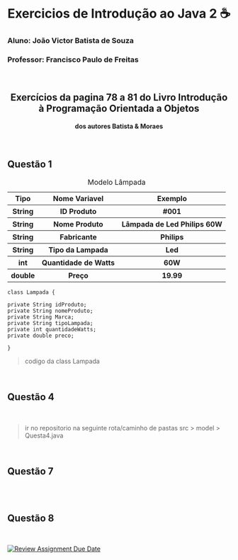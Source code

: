<h1 align="center"> Exercicios de Introdução ao Java 2 ☕ </h1>
<h3>Aluno: João Victor Batista de Souza</h3>
<h3>Professor: Francisco Paulo de Freitas</h3>
<br>

<h2 align="center">Exercícios da pagina 78 a 81 do Livro Introdução à Programação Orientada a Objetos</h2>
<h4 align="center">dos autores Batista & Moraes</h4>
<br>


<h2>Questão 1</h2>  

<table>
<caption>Modelo Lâmpada</caption>
<thead>
    <tr>
        <th>Tipo</th>
        <th>Nome Variavel</th>
        <th>Exemplo</th>
    </tr>
</thead>
<tbody>
  <tr>
      <th>String</th>
      <th>ID Produto</th>
      <th>#001</th>
  </tr>
  <tr>
      <th>String</th>
      <th>Nome Produto</th>
      <th>Lâmpada de Led Philips 60W</th>
  </tr>
  <tr>
      <th>String</th>
      <th>Fabricante</th>
      <th>Philips</th>
  </tr>
  <tr>
      <th>String</th>
      <th>Tipo da Lampada</th>
      <th>Led</th>
  </tr>
  <tr>
      <th>int</th>
      <th>Quantidade de Watts</th>
      <th>60W</th>
  </tr>
  <tr>
      <th>double</th>
      <th>Preço</th>
      <th>19.99</th>
  </tr>  
</tbody>
</table>

```
class Lampada {

private String idProduto;
private String nomeProduto;
private String Marca;
private String tipoLampada;
private int quantidadeWatts;
private double preco;

}
```
>codigo da class Lampada

<br>
<h2>Questão 4</h2>
<br>

>ir no repositorio na seguinte rota/caminho de pastas src > model > Questa4.java

<br>
<h2>Questão 7</h2>
<br>

<br>
<h2>Questão 8</h2>
<br>

[![Review Assignment Due Date](https://classroom.github.com/assets/deadline-readme-button-22041afd0340ce965d47ae6ef1cefeee28c7c493a6346c4f15d667ab976d596c.svg)](https://classroom.github.com/a/4j22Em04)
